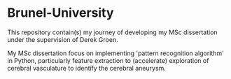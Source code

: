 # Brunel-University

This repository contain(s) my journey of developing my MSc dissertation under the supervision of Derek Groen.

My MSc dissertation focus on implementing 'pattern recognition algorithm' in Python, particularly feature extraction to (accelerate) exploration of cerebral vasculature to identify the cerebral aneurysm. 
